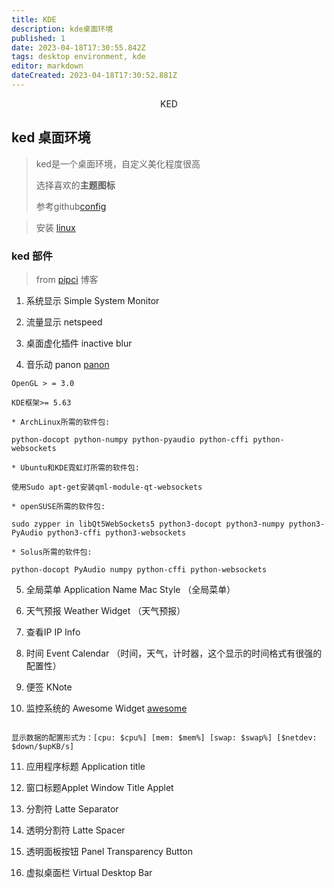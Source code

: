 ```yaml
---
title: KDE
description: kde桌面环境
published: 1
date: 2023-04-18T17:30:55.842Z
tags: desktop environment, kde
editor: markdown
dateCreated: 2023-04-18T17:30:52.881Z
---
```


<center>KED</center>


## ked 桌面环境

> ked是一个桌面环境，自定义美化程度很高
>
> 选择喜欢的**主题图标**
> 
> 参考github[config](https://github.com/Zhao-sai-sai/Configuration)

> 安装 [linux](https://linuxacme.cn/287/)

### ked 部件

> from [pipci](https://www.cnblogs.com/pipci/p/14861412.html) 博客

1. 系统显示 Simple System Monitor 

2. 流量显示 netspeed 

3. 桌面虚化插件 inactive blur

4. 音乐动 panon  [panon](https://github.com/rbn42/panon)
```shell
OpenGL > = 3.0

KDE框架>= 5.63

* ArchLinux所需的软件包:

python-docopt python-numpy python-pyaudio python-cffi python-websockets

* Ubuntu和KDE霓虹灯所需的软件包:

使用Sudo apt-get安装qml-module-qt-websockets

* openSUSE所需的软件包:

sudo zypper in libQt5WebSockets5 python3-docopt python3-numpy python3-PyAudio python3-cffi python3-websockets

* Solus所需的软件包:

python-docopt PyAudio numpy python-cffi python-websockets

```

5. 全局菜单 Application Name Mac Style （全局菜单）

6. 天气预报 Weather Widget  （天气预报）

7. 查看IP IP Info 

8. 时间 Event Calendar  （时间，天气，计时器，这个显示的时间格式有很强的配置性）

9. 便签 KNote

10. 监控系统的 Awesome Widget [awesome](https://github.com/arcan1s/awesome-widgets)
```shell

显示数据的配置形式为：[cpu: $cpu%] [mem: $mem%] [swap: $swap%] [$netdev: $down/$upKB/s]

```

11. 应用程序标题  Application title

12. 窗口标题Applet  Window Title Applet

13. 分割符 Latte Separator  

14. 透明分割符 Latte Spacer 

15. 透明面板按钮 Panel Transparency Button 

16. 虚拟桌面栏 Virtual Desktop Bar 

















